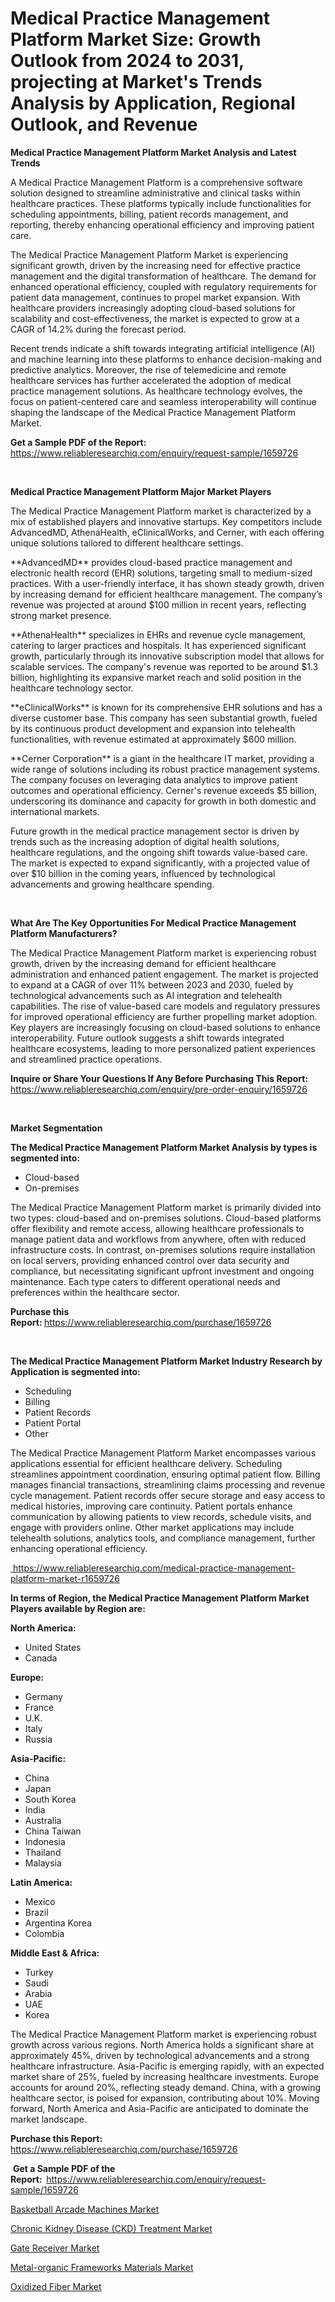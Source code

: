 <p><h1>Medical Practice Management Platform Market Size: Growth Outlook from 2024 to 2031, projecting at Market's Trends Analysis by Application, Regional Outlook, and Revenue</h1></p><p><strong>Medical Practice Management Platform Market Analysis and Latest Trends</strong></p>
<p><p>A Medical Practice Management Platform is a comprehensive software solution designed to streamline administrative and clinical tasks within healthcare practices. These platforms typically include functionalities for scheduling appointments, billing, patient records management, and reporting, thereby enhancing operational efficiency and improving patient care.</p><p>The Medical Practice Management Platform Market is experiencing significant growth, driven by the increasing need for effective practice management and the digital transformation of healthcare. The demand for enhanced operational efficiency, coupled with regulatory requirements for patient data management, continues to propel market expansion. With healthcare providers increasingly adopting cloud-based solutions for scalability and cost-effectiveness, the market is expected to grow at a CAGR of 14.2% during the forecast period.</p><p>Recent trends indicate a shift towards integrating artificial intelligence (AI) and machine learning into these platforms to enhance decision-making and predictive analytics. Moreover, the rise of telemedicine and remote healthcare services has further accelerated the adoption of medical practice management solutions. As healthcare technology evolves, the focus on patient-centered care and seamless interoperability will continue shaping the landscape of the Medical Practice Management Platform Market.</p></p>
<p><strong>Get a Sample PDF of the Report:&nbsp;</strong> <a href="https://www.reliableresearchiq.com/enquiry/request-sample/1659726?utm_campaign=1137&utm_medium=2&utm_source=Github&utm_content=ia&utm_term=27122024&utm_id=medical-practice-management-platform">https://www.reliableresearchiq.com/enquiry/request-sample/1659726</a></p>
<p>&nbsp;</p>
<p><strong>Medical Practice Management Platform Major Market Players</strong></p>
<p><p>The Medical Practice Management Platform market is characterized by a mix of established players and innovative startups. Key competitors include AdvancedMD, AthenaHealth, eClinicalWorks, and Cerner, with each offering unique solutions tailored to different healthcare settings.</p><p>**AdvancedMD** provides cloud-based practice management and electronic health record (EHR) solutions, targeting small to medium-sized practices. With a user-friendly interface, it has shown steady growth, driven by increasing demand for efficient healthcare management. The company’s revenue was projected at around $100 million in recent years, reflecting strong market presence.</p><p>**AthenaHealth** specializes in EHRs and revenue cycle management, catering to larger practices and hospitals. It has experienced significant growth, particularly through its innovative subscription model that allows for scalable services. The company's revenue was reported to be around $1.3 billion, highlighting its expansive market reach and solid position in the healthcare technology sector.</p><p>**eClinicalWorks** is known for its comprehensive EHR solutions and has a diverse customer base. This company has seen substantial growth, fueled by its continuous product development and expansion into telehealth functionalities, with revenue estimated at approximately $600 million.</p><p>**Cerner Corporation** is a giant in the healthcare IT market, providing a wide range of solutions including its robust practice management systems. The company focuses on leveraging data analytics to improve patient outcomes and operational efficiency. Cerner's revenue exceeds $5 billion, underscoring its dominance and capacity for growth in both domestic and international markets.</p><p>Future growth in the medical practice management sector is driven by trends such as the increasing adoption of digital health solutions, healthcare regulations, and the ongoing shift towards value-based care. The market is expected to expand significantly, with a projected value of over $10 billion in the coming years, influenced by technological advancements and growing healthcare spending.</p></p>
<p>&nbsp;</p>
<p><strong>What Are The Key Opportunities For Medical Practice Management Platform Manufacturers?</strong></p>
<p><p>The Medical Practice Management Platform market is experiencing robust growth, driven by the increasing demand for efficient healthcare administration and enhanced patient engagement. The market is projected to expand at a CAGR of over 11% between 2023 and 2030, fueled by technological advancements such as AI integration and telehealth capabilities. The rise of value-based care models and regulatory pressures for improved operational efficiency are further propelling market adoption. Key players are increasingly focusing on cloud-based solutions to enhance interoperability. Future outlook suggests a shift towards integrated healthcare ecosystems, leading to more personalized patient experiences and streamlined practice operations.</p></p>
<p><strong>Inquire or Share Your Questions If Any Before Purchasing This Report:</strong> <a href="https://www.reliableresearchiq.com/enquiry/pre-order-enquiry/1659726?utm_campaign=1137&utm_medium=2&utm_source=Github&utm_content=ia&utm_term=27122024&utm_id=medical-practice-management-platform">https://www.reliableresearchiq.com/enquiry/pre-order-enquiry/1659726</a></p>
<p>&nbsp;</p>
<p><strong>Market Segmentation</strong></p>
<p><strong>The Medical Practice Management Platform Market Analysis by types is segmented into:</strong></p>
<p><ul><li>Cloud-based</li><li>On-premises</li></ul></p>
<p><p>The Medical Practice Management Platform market is primarily divided into two types: cloud-based and on-premises solutions. Cloud-based platforms offer flexibility and remote access, allowing healthcare professionals to manage patient data and workflows from anywhere, often with reduced infrastructure costs. In contrast, on-premises solutions require installation on local servers, providing enhanced control over data security and compliance, but necessitating significant upfront investment and ongoing maintenance. Each type caters to different operational needs and preferences within the healthcare sector.</p></p>
<p><strong>Purchase this Report:&nbsp;</strong><a href="https://www.reliableresearchiq.com/purchase/1659726?utm_campaign=1137&utm_medium=2&utm_source=Github&utm_content=ia&utm_term=27122024&utm_id=medical-practice-management-platform">https://www.reliableresearchiq.com/purchase/1659726</a></p>
<p>&nbsp;</p>
<p><strong>The Medical Practice Management Platform Market Industry Research by Application is segmented into:</strong></p>
<p><ul><li>Scheduling</li><li>Billing</li><li>Patient Records</li><li>Patient Portal</li><li>Other</li></ul></p>
<p><p>The Medical Practice Management Platform Market encompasses various applications essential for efficient healthcare delivery. Scheduling streamlines appointment coordination, ensuring optimal patient flow. Billing manages financial transactions, streamlining claims processing and revenue cycle management. Patient records offer secure storage and easy access to medical histories, improving care continuity. Patient portals enhance communication by allowing patients to view records, schedule visits, and engage with providers online. Other market applications may include telehealth solutions, analytics tools, and compliance management, further enhancing operational efficiency.</p></p>
<p><a href="https://www.reliableresearchiq.com/medical-practice-management-platform-market-r1659726?utm_campaign=1137&utm_medium=2&utm_source=Github&utm_content=ia&utm_term=27122024&utm_id=medical-practice-management-platform">&nbsp;https://www.reliableresearchiq.com/medical-practice-management-platform-market-r1659726</a></p>
<p><strong>In terms of Region, the Medical Practice Management Platform Market Players available by Region are:</strong></p>
<p>
    <p> <strong> North America: </strong>
        <ul>
            <li>United States</li>
            <li>Canada</li>
        </ul>
        </p> 
    <p> <strong> Europe: </strong>
        <ul>
            <li>Germany</li>
            <li>France</li>
            <li>U.K.</li>
            <li>Italy</li>
            <li>Russia</li>
        </ul>
        </p> 
    <p> <strong> Asia-Pacific: </strong>
        <ul>
            <li>China</li>
            <li>Japan</li>
            <li>South Korea</li>
            <li>India</li>
            <li>Australia</li>
            <li>China Taiwan</li>
            <li>Indonesia</li>
            <li>Thailand</li>
            <li>Malaysia</li>
        </ul>
        </p> 
    <p> <strong> Latin America: </strong>
        <ul>
            <li>Mexico</li>
            <li>Brazil</li>
            <li>Argentina Korea</li>
            <li>Colombia</li>
        </ul>
        </p> 
    <p> <strong> Middle East & Africa: </strong>
        <ul>
            <li>Turkey</li>
            <li>Saudi</li>
            <li>Arabia</li>
            <li>UAE</li>
            <li>Korea</li>
        </ul>
    </p>
    </p>
<p><p>The Medical Practice Management Platform market is experiencing robust growth across various regions. North America holds a significant share at approximately 45%, driven by technological advancements and a strong healthcare infrastructure. Asia-Pacific is emerging rapidly, with an expected market share of 25%, fueled by increasing healthcare investments. Europe accounts for around 20%, reflecting steady demand. China, with a growing healthcare sector, is poised for expansion, contributing about 10%. Moving forward, North America and Asia-Pacific are anticipated to dominate the market landscape.</p></p>
<p><strong>Purchase this Report: </strong><a href="https://www.reliableresearchiq.com/purchase/1659726?utm_campaign=1137&utm_medium=2&utm_source=Github&utm_content=ia&utm_term=27122024&utm_id=medical-practice-management-platform">https://www.reliableresearchiq.com/purchase/1659726</a></p>
<p>&nbsp;<strong>Get a Sample PDF of the Report:&nbsp;&nbsp;</strong><a href="https://www.reliableresearchiq.com/enquiry/request-sample/1659726?utm_campaign=1137&utm_medium=2&utm_source=Github&utm_content=ia&utm_term=27122024&utm_id=medical-practice-management-platform">https://www.reliableresearchiq.com/enquiry/request-sample/1659726</a></p>
<p><strong></strong></p>
<p><p><a href="https://www.linkedin.com/pulse/understanding-surging-basketball-arcade-machines-market-zfqre?utm_campaign=1137&utm_medium=2&utm_source=Github&utm_content=ia&utm_term=27122024&utm_id=medical-practice-management-platform">Basketball Arcade Machines Market</a></p><p><a href="https://github.com/dolorespeddico90/Market-Research-Report-List-1/blob/main/chronic-kidney-disease-ckd-treatment-market.md?utm_campaign=1137&utm_medium=2&utm_source=Github&utm_content=ia&utm_term=27122024&utm_id=medical-practice-management-platform">Chronic Kidney Disease (CKD) Treatment Market</a></p><p><a href="https://www.linkedin.com/pulse/gate-receiver-market-analysis-industry-trends-cagr-111-growth-pvjwf?utm_campaign=1137&utm_medium=2&utm_source=Github&utm_content=ia&utm_term=27122024&utm_id=medical-practice-management-platform">Gate Receiver Market</a></p><p><a href="https://github.com/raffadongraffadong/Market-Research-Report-List-1/blob/main/metal-organic-frameworks-materials-market.md?utm_campaign=1137&utm_medium=2&utm_source=Github&utm_content=ia&utm_term=27122024&utm_id=medical-practice-management-platform">Metal-organic Frameworks Materials Market</a></p><p><a href="https://www.linkedin.com/pulse/oxidized-fiber-market-scope-shows-upward-growth-projected-pjj4f?utm_campaign=1137&utm_medium=2&utm_source=Github&utm_content=ia&utm_term=27122024&utm_id=medical-practice-management-platform">Oxidized Fiber Market</a></p></p>